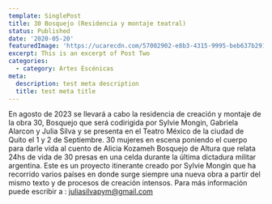```yaml
---
template: SinglePost
title: 30 Bosquejo (Residencia y montaje teatral)
status: Published
date: '2020-05-20'
featuredImage: 'https://ucarecdn.com/57002902-e8b3-4315-9995-beb637b29128/'
excerpt: This is an excerpt of Post Two
categories:
  - category: Artes Escénicas
meta:
  description: test meta description
  title: test meta title
---
```


En agosto de 2023 se llevará a cabo la residencia de creación y montaje de la obra 30, Bosquejo que será codirigida por Sylvie Mongin, Gabriela Alarcon y Julia Silva y se presenta en el Teatro México de la ciudad de Quito el 1 y 2 de Septiembre. 30 mujeres en escena poniendo el cuerpo para darle vida al cuento de Alicia Kozameh Bosquejo de Altura que relata 24hs de vida de 30 presas en una celda durante la última dictadura militar argentina. Este es un proyecto itinerante creado por Sylvie Mongin que ha recorrido varios países en donde surge siempre una nueva obra a partir del mismo texto y de procesos de creación intensos.
Para más información puede escribir a : juliasilvapym@gmail.com
